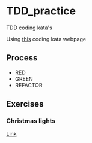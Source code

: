 # TDD_practice
TDD coding kata's

Using [this](https://kata-log.rocks/) coding kata webpage

## Process
- RED
- GREEN
- REFACTOR

## Exercises
### Christmas lights
[Link](https://kata-log.rocks/christmas-lights-kata)
